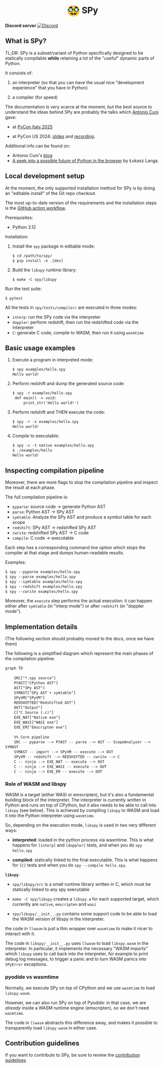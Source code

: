 <div align="center">
  <!-- Disguised Face emoji from Noto Emoji by Google (Apache 2.0): https://github.com/googlefonts/noto-emoji -->
  <h1><img src="./assets/disguised-face.svg" height="40" align="center"/> SPy</h1>
</div>

**Discord server**
[![Discord](https://dcbadge.limes.pink/api/server/https://discord.gg/wRb29FGZpP)](https://discord.gg/wRb29FGZpP)


## What is SPy?

TL;DR: SPy is a subset/variant of Python specifically designed to be
statically compilable **while** retaining a lot of the "useful" dynamic parts
of Python.

It consists of:

  1. an interpreter (so that you can have the usual nice "development
     experience" that you have in Python)

  2. a compiler (for speed)

The documentation is very scarce at the moment, but the best source to
understand the ideas behind SPy are probably the talks which [Antonio Cuni](https://github.com/antocuni/) gave:

  - at [PyCon Italy 2025](https://antocuni.eu/2025/05/31/spy--pycon-it-2025/)

  - at PyCon US 2024: [slides](https://antocuni.pyscriptapps.com/spy-pycon-2024/latest/) and [recording](https://www.youtube.com/watch?v=hnQ0oJ_yXlw&ab_channel=PyConUS).


Additional info can be found on:

  - Antonio Cuni's [blog](http://antocuni.eu/tags/#tag:spy)
  - [A peek into a possible future of Python in the browser](https://lukasz.langa.pl/f37aa97a-9ea3-4aeb-b6a0-9daeea5a7505/) by Łukasz Langa.


## Local development setup

At the moment, the only supported installation method for SPy is by doing an
"editable install" of the Git repo checkout.

The most up-to-date version of the requirements and the installation steps is the [GitHub action workflow](https://github.com/spylang/spy/blob/main/.github/workflows/tests.yml).

Prerequisites:

  - Python 3.12

Installation:

  1. Install the `spy` package in editable mode:
      ```
      $ cd /path/to/spy/
      $ pip install -e .[dev]
      ```

  2. Build the `libspy` runtime library:
     ```
     $ make -C spy/libspy
     ```

Run the test suite:

```
$ pytest
```

All the tests in `spy/tests/compiler/` are executed in three modes:

  - `interp`: run the SPy code via the interpreter
  - `doppler`: perform redshift, then run the redshifted code via the
    interpreter
  - `C`: generate C code, compile to WASM, then run it using `wasmtime`

## Basic usage examples

1. Execute a program in interpreted mode:
   ```
   $ spy examples/hello.spy
   Hello world!
   ```

2. Perform redshift and dump the generated source code:
   ```
   $ spy -r examples/hello.spy
    def main() -> void:
        print_str('Hello world!')
    ```

3. Perform redshift and THEN execute the code:
   ```
   $ spy -r -x examples/hello.spy
   Hello world!
   ```

4. Compile to executable:
   ```
   $ spy -c -t native examples/hello.spy
   $ ./examples/hello
   Hello world!
   ```

## Inspecting compilation pipeline

Moreover, there are more flags to stop the compilation pipeline and inspect
the result at each phase.

The full compilation pipeline is:

  - `pyparse`: source code -> generate Python AST
  - `parse`: Python AST -> SPy AST
  - `symtable`: Analyze the SPy AST and produce a symbol table for each scope
  - `redshift`: SPy AST -> redshifted SPy AST
  - `cwrite`: redshifted SPy AST -> C code
  - `compile`: C code -> executable

Each step has a corresponding command line option which stops the
compiler at that stage and dumps human-readable results.

Examples:

```
$ spy --pyparse examples/hello.spy
$ spy --parse examples/hello.spy
$ spy --symtable examples/hello.spy
$ spy --redshift examples/hello.spy
$ spy --cwrite examples/hello.spy
```

Moreover, the `execute` step performs the actual execution: it can happen
either after `symtable` (in "interp mode") or after `redshift` (in "doppler
mode").

## Implementation details

(The following section should probably moved to the docs, once we have them)

The following is a simplified diagram which represent the main phases of the
compilation pipeline:

```mermaid
graph TD

    SRC["*.spy source"]
    PYAST["CPython AST"]
    AST["SPy AST"]
    SYMAST["SPy AST + symtable"]
    SPyVM["SPyVM"]
    REDSHIFTED["Redshifted AST"]
    OUT["Output"]
    C["C Source (.c)"]
    EXE_NAT["Native exe"]
    EXE_WASI["WASI exe"]
    EXE_EM["Emscripten exe"]

    %% Core pipeline
    SRC -- pyparse --> PYAST -- parse --> AST -- ScopeAnalyzer --> SYMAST
    SYMAST -- import --> SPyVM -- execute --> OUT
    SPyVM -- redshift --> REDSHIFTED -- cwrite --> C
    C -- ninja --> EXE_NAT -- execute --> OUT
    C -- ninja --> EXE_WASI -- execute --> OUT
    C -- ninja --> EXE_EM -- execute --> OUT
```

### Role of WASM and libspy

WASM is a target (either WASI or emscripten), but it's also a fundamental
building block of the interpreter.  The interpreter is currently written in
Python and runs on top of CPython, but it also needs to be able to call into
`libspy` (see below). This is achieved by compiling `libspy` to WASM and load
it into the Python interpreter using `wasmtime`.

So, depending on the execution mode, `libspy` is used in two very different
ways:

- **interpreted**: loaded in the python process via wasmtime. This is what
  happens for `[interp]` and `[doppler]` tests, and when you do `spy hello.spy`

- **compiled**: statically linked to the final executable. This is what happens
  for `[C]` tests and when you do `spy --compile hello.spy`.

**`libspy`**:

  - `spy/libspy/src` is a small runtime library written in C, which must be
    statically linked to any spy executable

  - `make -C spy/libspy` creates a `libspy.a` for each supported target, which
    currently are `native`, `emscripten` and `wasi`

  - `spy/libspy/__init__.py` contains some support code to be able to load the
    WASM version of libspy in the interpreter.

the code in `llwasm` is just a thin wrapper over `wasmtime` to make it nicer
to interact with it.

The code in `libspy/__init__.py` uses `llwasm` to load `libspy.wasm` in the
interpreter. In particular, it implements the necessary "WASM imports" which
`libspy` uses to call back into the interpreter, for example to print debug
log messages, to trigger a panic and to turn WASM panics into `SPyError`
exceptions.

### pyodide vs wasmtime

Normally, we execute SPy on top of CPython and we use `wasmtime` to load
`libspy.wasm`.

However, we can also run SPy on top of Pyodide: in that case, we are *already*
inside a WASM runtime engine (emscripten), so we don't need `wasmtime`.

The code in `llwasm` abstracts this difference away, and makes it possible to
transparently load `libspy.wasm` in either case.

## Contribution guidelines

If you want to contribute to SPy, be sure to review the [contribution guidelines](CONTRIBUTING.md)
